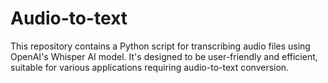 # Audio-to-text
This repository contains a Python script for transcribing audio files using OpenAI's Whisper AI model. It's designed to be user-friendly and efficient, suitable for various applications requiring audio-to-text conversion.
